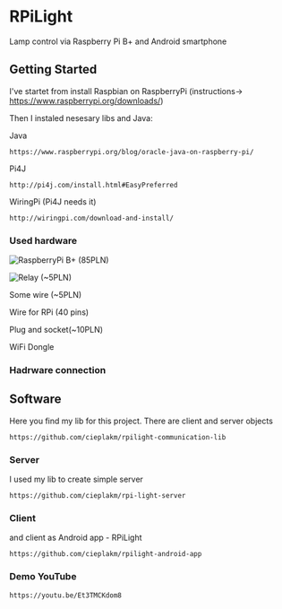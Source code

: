 # RPiLight

Lamp control via Raspberry Pi B+ and Android smartphone 

## Getting Started

I've startet from install Raspbian on RaspberryPi (instructions-> https://www.raspberrypi.org/downloads/)

Then I instaled nesesary libs and Java:

Java
```
https://www.raspberrypi.org/blog/oracle-java-on-raspberry-pi/
```

Pi4J 
```
http://pi4j.com/install.html#EasyPreferred
```

WiringPi (Pi4J needs it)
```
http://wiringpi.com/download-and-install/
```


### Used hardware

![RaspberryPi B+](https://github.com/cieplakm/RPiLight/tree/master/imgs/rpi0.jpg) (85PLN)

![Relay](https://github.com/cieplakm/RPiLight/tree/master/imgs/przekaznik.jpg) (~5PLN)

Some wire (~5PLN)

Wire for RPi (40 pins)

Plug and socket(~10PLN)

WiFi Dongle


### Hadrware connection

## Software


Here you find my lib for this project. There are client and server objects

```
https://github.com/cieplakm/rpilight-communication-lib
```


### Server

I used my lib to create simple server

```
https://github.com/cieplakm/rpi-light-server
```

### Client

and client as Android app - RPiLight

```
https://github.com/cieplakm/rpilight-android-app
```

### Demo YouTube

```
https://youtu.be/Et3TMCKdom8
```

